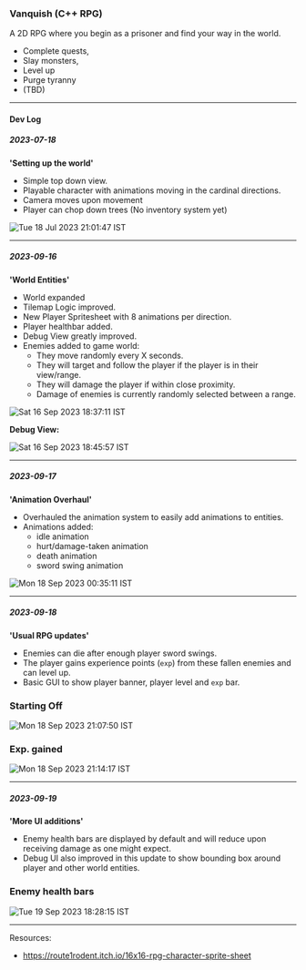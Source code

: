 ### Vanquish (C++ RPG)

A 2D RPG where you begin as a prisoner and find your way in the world.
- Complete quests,
- Slay monsters,
- Level up
- Purge tyranny
- (TBD)

---
#### Dev Log

##### 2023-07-18

**'Setting up the world'**
- Simple top down view.  
- Playable character with animations moving in the cardinal directions.  
- Camera moves upon movement  
- Player can chop down trees (No inventory system yet)  

![Tue 18 Jul 2023 21:01:47 IST](https://github.com/Ticketedmoon/vanquish/assets/21260839/db806127-c729-496e-bf47-cf09847c444e)

---

##### 2023-09-16

**'World Entities'**
- World expanded
- Tilemap Logic improved.
- New Player Spritesheet with 8 animations per direction.
- Player healthbar added.
- Debug View greatly improved.
- Enemies added to game world:
  - They move randomly every X seconds.
  - They will target and follow the player if the player is in their view/range.
  - They will damage the player if within close proximity.
  - Damage of enemies is currently randomly selected between a range.

![Sat 16 Sep 2023 18:37:11 IST](https://github.com/Ticketedmoon/vanquish/assets/21260839/72c614b2-4371-4b3b-b51f-dab6abd4f986)

**Debug View:** 

![Sat 16 Sep 2023 18:45:57 IST](https://github.com/Ticketedmoon/vanquish/assets/21260839/ff08f4a9-c724-4c8f-a0d8-291557f2b8fc)

---

##### 2023-09-17

**'Animation Overhaul'**
- Overhauled the animation system to easily add animations to entities.
- Animations added:
  - idle animation
  - hurt/damage-taken animation
  - death animation
  - sword swing animation

![Mon 18 Sep 2023 00:35:11 IST](https://github.com/Ticketedmoon/vanquish/assets/21260839/eb3d50d7-b8c3-4cd9-9869-a036aeaaae34)

---

##### 2023-09-18

**'Usual RPG updates'**
- Enemies can die after enough player sword swings.
- The player gains experience points (`exp`) from these fallen enemies and can level up.
- Basic GUI to show player banner, player level and `exp` bar. 

### Starting Off
![Mon 18 Sep 2023 21:07:50 IST](https://github.com/Ticketedmoon/vanquish/assets/21260839/e632dbd2-e4f1-4b16-9543-d8769972014b)

### Exp. gained
![Mon 18 Sep 2023 21:14:17 IST](https://github.com/Ticketedmoon/vanquish/assets/21260839/868d2785-eaec-4b1e-9107-75dba4928842)

---

##### 2023-09-19

**'More UI additions'**

- Enemy health bars are displayed by default and will reduce upon receiving damage as one might expect. 
- Debug UI also improved in this update to show bounding box around player and other world entities. 

### Enemy health bars
![Tue 19 Sep 2023 18:28:15 IST](https://github.com/Ticketedmoon/vanquish/assets/21260839/66159f67-c8b8-4152-aa40-a28f0efb1c72)

---

Resources:
- https://route1rodent.itch.io/16x16-rpg-character-sprite-sheet
